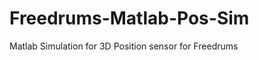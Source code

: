 Freedrums-Matlab-Pos-Sim
========================

Matlab Simulation for 3D Position sensor for Freedrums
